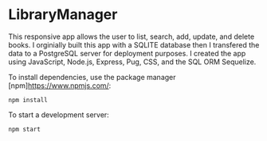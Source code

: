 # LibraryManager

This responsive app allows the user to list, search, add, update, and delete books. I orginially built this app with a SQLITE database then I transfered the data to a PostgreSQL server for deployment purposes. I created the app using  JavaScript, Node.js, Express, Pug, CSS, and the SQL ORM Sequelize. 

To install dependencies, use the package manager [npm]https://www.npmjs.com/:

```
npm install
```

To start a development server:

```
npm start
```
